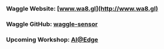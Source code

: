 ### Waggle Website: [www.wa8.gl](http://www.wa8.gl)
### Waggle GitHub: [waggle-sensor](https://github.com/waggle-sensor)
### Upcoming Workshop: [AI@Edge](sage)
